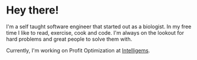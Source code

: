 # Hey there!

I'm a self taught software engineer that started out as a biologist.
In my free time I like to read, exercise, cook and code.
I'm always on the lookout for hard problems and great people to solve them with.

Currently, I'm working on Profit Optimization at [Intelligems](http://intelligems.io/).
